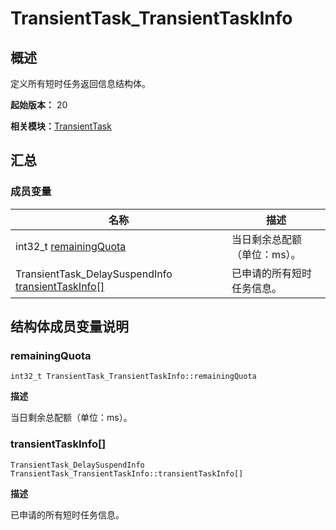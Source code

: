 # TransientTask_TransientTaskInfo


## 概述

定义所有短时任务返回信息结构体。

**起始版本：** 20

**相关模块：**[TransientTask](_transient_task.md)


## 汇总


### 成员变量

| 名称                                                                                             | 描述             | 
|------------------------------------------------------------------------------------------------|----------------|
| int32_t [remainingQuota](#remainingquota)                                                      | 当日剩余总配额（单位：ms）。 | 
| TransientTask_DelaySuspendInfo [transientTaskInfo[]](#transienttaskinfo) | 已申请的所有短时任务信息。   | 


## 结构体成员变量说明


### remainingQuota

```
int32_t TransientTask_TransientTaskInfo::remainingQuota
```
**描述**

当日剩余总配额（单位：ms）。


### transientTaskInfo[]

```
TransientTask_DelaySuspendInfo TransientTask_TransientTaskInfo::transientTaskInfo[]
```
**描述**

已申请的所有短时任务信息。